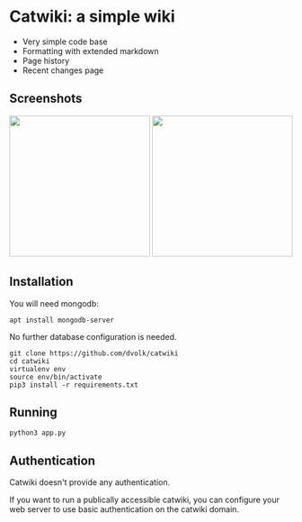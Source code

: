 # Catwiki: a simple wiki

- Very simple code base
- Formatting with extended markdown
- Page history
- Recent changes page

## Screenshots

<img src="https://i.imgur.com/GX7EP7w.png" width=250> <img src="https://i.imgur.com/uFxoxxE.png" width=250>

## Installation

You will need mongodb:

    apt install mongodb-server

No further database configuration is needed.

    git clone https://github.com/dvolk/catwiki
    cd catwiki
    virtualenv env
    source env/bin/activate
    pip3 install -r requirements.txt

## Running

    python3 app.py

## Authentication

Catwiki doesn't provide any authentication.

If you want to run a publically accessible catwiki, you can configure your web server to use basic authentication on the catwiki domain.